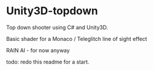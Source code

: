 # Unity3D-topdown

Top down shooter using C# and Unity3D.

Basic shader for a Monaco / Teleglitch line of sight effect

RAIN AI - for now anyway

todo: redo this readme for a start.
